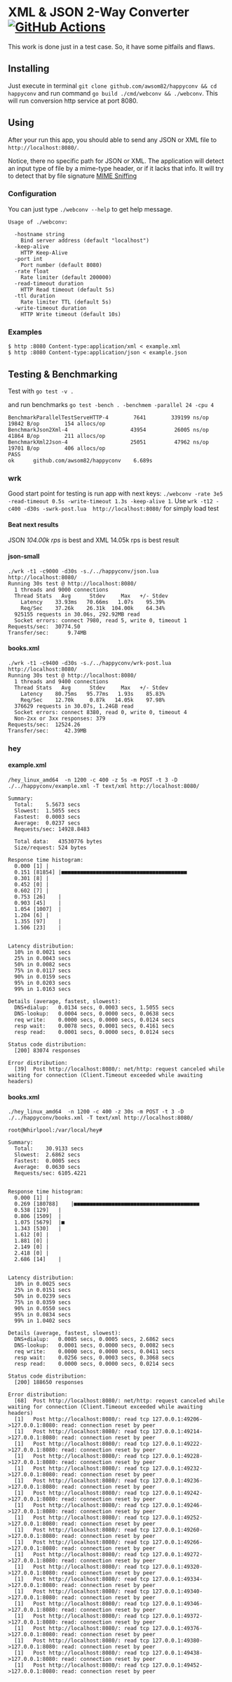 # XML & JSON 2-Way Converter [![GitHub Actions](https://github.com/awsom82/happyconv/workflows/Go/badge.svg)](https://github.com/awsom82/happyconv/actions?workflow=Go)
This work is done just in a test case. So, it have some pitfails and flaws.

## Installing
Just execute in terminal `git clone github.com/awsom82/happyconv && cd happyconv` and run command `go build ./cmd/webconv && ./webconv`.
This will run conversion http service at port 8080.

## Using
After your run this app, you should able to send any JSON or XML file to `http://localhost:8080/`.

Notice, there no specific path for JSON or XML. The application will detect an input type of file by a mime-type header, or if it lacks that info. It will try to detect that by file signature [MIME Sniffing](https://mimesniff.spec.whatwg.org)

### Configuration
You can just type `./webconv --help` to get help message.
```
Usage of ./webconv:

  -hostname string
  	Bind server address (default "localhost")
  -keep-alive
  	HTTP Keep-Alive
  -port int
  	Port number (default 8080)
  -rate float
  	Rate limiter (default 200000)
  -read-timeout duration
  	HTTP Read timeout (default 5s)
  -ttl duration
  	Rate limiter TTL (default 5s)
  -write-timeout duration
  	HTTP Write timeout (default 10s)
```

### Examples
```
$ http :8080 Content-type:application/xml < example.xml
$ http :8080 Content-type:application/json < example.json
```


## Testing & Benchmarking
Test with `go test -v .`

and run benchmarks 
`go test -bench . -benchmem -parallel 24 -cpu 4`

```
BenchmarkParallelTestServeHTTP-4   	    7641	    339199 ns/op	   19842 B/op	     154 allocs/op
BenchmarkJson2Xml-4                	   43954	     26005 ns/op	   41864 B/op	     211 allocs/op
BenchmarkXml2Json-4                	   25051	     47962 ns/op	   19701 B/op	     406 allocs/op
PASS
ok  	github.com/awsom82/happyconv	6.689s
```

### wrk
Good start point for testing is run app with next keys: `./webconv -rate 3e5 -read-timeout 0.5s -write-timeout 1.3s -keep-alive 1`.
Use `wrk -t12 -c400 -d30s -swrk-post.lua  http://localhost:8080/` for simply load test

#### Beat next results
JSON  *104.00k rps* is best and XML 14.05k rps is best result 

#### json-small
```
./wrk -t1 -c9000 -d30s -s./../happyconv/json.lua http://localhost:8080/
Running 30s test @ http://localhost:8080/
  1 threads and 9000 connections
  Thread Stats   Avg      Stdev     Max   +/- Stdev
    Latency    33.93ms   70.66ms   1.07s    95.39%
    Req/Sec    37.26k    26.31k  104.00k    64.34%
  925155 requests in 30.06s, 292.92MB read
  Socket errors: connect 7980, read 5, write 0, timeout 1
Requests/sec:  30774.50
Transfer/sec:      9.74MB
```


#### books.xml
```
./wrk -t1 -c9400 -d30s -s./../happyconv/wrk-post.lua http://localhost:8080/
Running 30s test @ http://localhost:8080/
  1 threads and 9400 connections
  Thread Stats   Avg      Stdev     Max   +/- Stdev
    Latency    80.75ms   95.77ms   1.93s    85.83%
    Req/Sec    12.70k     0.87k   14.05k    97.98%
  376629 requests in 30.07s, 1.24GB read
  Socket errors: connect 8380, read 0, write 0, timeout 4
  Non-2xx or 3xx responses: 379
Requests/sec:  12524.26
Transfer/sec:     42.39MB

```

### hey

#### example.xml
`/hey_linux_amd64  -n 1200 -c 400 -z 5s -m POST -t 3 -D ./../happyconv/example.xml -T text/xml http://localhost:8080/`

```
Summary:
  Total:	5.5673 secs
  Slowest:	1.5055 secs
  Fastest:	0.0003 secs
  Average:	0.0237 secs
  Requests/sec:	14928.8483
  
  Total data:	43530776 bytes
  Size/request:	524 bytes

Response time histogram:
  0.000 [1]	|
  0.151 [81854]	|■■■■■■■■■■■■■■■■■■■■■■■■■■■■■■■■■■■■■■■■
  0.301 [8]	|
  0.452 [0]	|
  0.602 [7]	|
  0.753 [26]	|
  0.903 [45]	|
  1.054 [1007]	|
  1.204 [6]	|
  1.355 [97]	|
  1.506 [23]	|


Latency distribution:
  10% in 0.0021 secs
  25% in 0.0043 secs
  50% in 0.0082 secs
  75% in 0.0117 secs
  90% in 0.0159 secs
  95% in 0.0203 secs
  99% in 1.0163 secs

Details (average, fastest, slowest):
  DNS+dialup:	0.0134 secs, 0.0003 secs, 1.5055 secs
  DNS-lookup:	0.0004 secs, 0.0000 secs, 0.0638 secs
  req write:	0.0000 secs, 0.0000 secs, 0.0124 secs
  resp wait:	0.0078 secs, 0.0001 secs, 0.4161 secs
  resp read:	0.0001 secs, 0.0000 secs, 0.0124 secs

Status code distribution:
  [200]	83074 responses

Error distribution:
  [39]	Post http://localhost:8080/: net/http: request canceled while waiting for connection (Client.Timeout exceeded while awaiting headers)
```

#### books.xml
`./hey_linux_amd64  -n 1200 -c 400 -z 30s -m POST -t 3 -D ./../happyconv/books.xml -T text/xml http://localhost:8080/`
```
root@Whirlpool:/var/local/hey# 

Summary:
  Total:	30.9133 secs
  Slowest:	2.6862 secs
  Fastest:	0.0005 secs
  Average:	0.0630 secs
  Requests/sec:	6105.4221
  

Response time histogram:
  0.000 [1]	|
  0.269 [180788]	|■■■■■■■■■■■■■■■■■■■■■■■■■■■■■■■■■■■■■■■■
  0.538 [129]	|
  0.806 [1509]	|
  1.075 [5679]	|■
  1.343 [530]	|
  1.612 [0]	|
  1.881 [0]	|
  2.149 [0]	|
  2.418 [0]	|
  2.686 [14]	|


Latency distribution:
  10% in 0.0025 secs
  25% in 0.0151 secs
  50% in 0.0239 secs
  75% in 0.0359 secs
  90% in 0.0550 secs
  95% in 0.0834 secs
  99% in 1.0402 secs

Details (average, fastest, slowest):
  DNS+dialup:	0.0085 secs, 0.0005 secs, 2.6862 secs
  DNS-lookup:	0.0001 secs, 0.0000 secs, 0.0082 secs
  req write:	0.0000 secs, 0.0000 secs, 0.0411 secs
  resp wait:	0.0256 secs, 0.0003 secs, 0.3068 secs
  resp read:	0.0000 secs, 0.0000 secs, 0.0214 secs

Status code distribution:
  [200]	188650 responses

Error distribution:
  [68]	Post http://localhost:8080/: net/http: request canceled while waiting for connection (Client.Timeout exceeded while awaiting headers)
  [1]	Post http://localhost:8080/: read tcp 127.0.0.1:49206->127.0.0.1:8080: read: connection reset by peer
  [1]	Post http://localhost:8080/: read tcp 127.0.0.1:49214->127.0.0.1:8080: read: connection reset by peer
  [1]	Post http://localhost:8080/: read tcp 127.0.0.1:49222->127.0.0.1:8080: read: connection reset by peer
  [1]	Post http://localhost:8080/: read tcp 127.0.0.1:49228->127.0.0.1:8080: read: connection reset by peer
  [1]	Post http://localhost:8080/: read tcp 127.0.0.1:49232->127.0.0.1:8080: read: connection reset by peer
  [1]	Post http://localhost:8080/: read tcp 127.0.0.1:49236->127.0.0.1:8080: read: connection reset by peer
  [1]	Post http://localhost:8080/: read tcp 127.0.0.1:49242->127.0.0.1:8080: read: connection reset by peer
  [1]	Post http://localhost:8080/: read tcp 127.0.0.1:49246->127.0.0.1:8080: read: connection reset by peer
  [1]	Post http://localhost:8080/: read tcp 127.0.0.1:49252->127.0.0.1:8080: read: connection reset by peer
  [1]	Post http://localhost:8080/: read tcp 127.0.0.1:49260->127.0.0.1:8080: read: connection reset by peer
  [1]	Post http://localhost:8080/: read tcp 127.0.0.1:49266->127.0.0.1:8080: read: connection reset by peer
  [1]	Post http://localhost:8080/: read tcp 127.0.0.1:49272->127.0.0.1:8080: read: connection reset by peer
  [1]	Post http://localhost:8080/: read tcp 127.0.0.1:49320->127.0.0.1:8080: read: connection reset by peer
  [1]	Post http://localhost:8080/: read tcp 127.0.0.1:49334->127.0.0.1:8080: read: connection reset by peer
  [1]	Post http://localhost:8080/: read tcp 127.0.0.1:49340->127.0.0.1:8080: read: connection reset by peer
  [1]	Post http://localhost:8080/: read tcp 127.0.0.1:49346->127.0.0.1:8080: read: connection reset by peer
  [1]	Post http://localhost:8080/: read tcp 127.0.0.1:49372->127.0.0.1:8080: read: connection reset by peer
  [1]	Post http://localhost:8080/: read tcp 127.0.0.1:49376->127.0.0.1:8080: read: connection reset by peer
  [1]	Post http://localhost:8080/: read tcp 127.0.0.1:49380->127.0.0.1:8080: read: connection reset by peer
  [1]	Post http://localhost:8080/: read tcp 127.0.0.1:49438->127.0.0.1:8080: read: connection reset by peer
  [1]	Post http://localhost:8080/: read tcp 127.0.0.1:49452->127.0.0.1:8080: read: connection reset by peer

```
